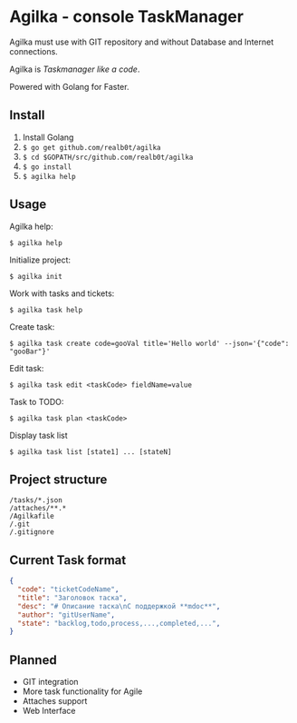 # Agilka - console TaskManager

Agilka must use with GIT repository and without Database and Internet connections. 

Agilka is _Taskmanager like a code_.

Powered with Golang for Faster.

## Install

1. Install Golang
2. `$ go get github.com/realb0t/agilka`
3. `$ cd $GOPATH/src/github.com/realb0t/agilka`
4. `$ go install`
5. `$ agilka help`

## Usage

Agilka help:
```
$ agilka help
```

Initialize project:
```
$ agilka init
```

Work with tasks and tickets:
```
$ agilka task help
```

Create task:
```
$ agilka task create code=gooVal title='Hello world' --json='{"code": "gooBar"}'
```

Edit task:
```
$ agilka task edit <taskCode> fieldName=value
```

Task to TODO:
```
$ agilka task plan <taskCode>
```

Display task list
```
$ agilka task list [state1] ... [stateN]
```

## Project structure

```
/tasks/*.json
/attaches/**.*
/Agilkafile
/.git
/.gitignore
```

## Current Task format

```json
{
  "code": "ticketCodeName",
  "title": "Заголовок таска",
  "desc": "# Описание таска\nС поддержкой **mdoc**",
  "author": "gitUserName",
  "state": "backlog,todo,process,...,completed,...",
}
```

## Planned

* GIT integration
* More task functionality for Agile
* Attaches support
* Web Interface